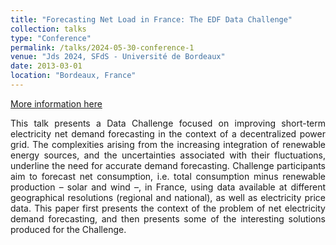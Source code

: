 ```yaml
---
title: "Forecasting Net Load in France: The EDF Data Challenge"
collection: talks
type: "Conference"
permalink: /talks/2024-05-30-conference-1
venue: "Jds 2024, SFdS - Université de Bordeaux"
date: 2013-03-01
location: "Bordeaux, France"
---
```


[More information here](https://jds2024.sciencesconf.org/resource/page/id/18#J4S5D)

<div style='text-align: justify;'>
This talk presents a Data Challenge focused on improving short-term electricity net demand forecasting in the context of a decentralized power grid. The complexities arising from the increasing integration of renewable energy sources, and the uncertainties associated with their fluctuations, underline the need for accurate demand forecasting. Challenge participants aim to forecast net consumption, i.e. total consumption minus renewable production – solar and wind –, in France, using data available at different geographical resolutions (regional and national), as well as electricity price data. This paper first presents the context of the problem of net electricity demand forecasting, and then presents some of the interesting solutions produced for the Challenge.
</div>